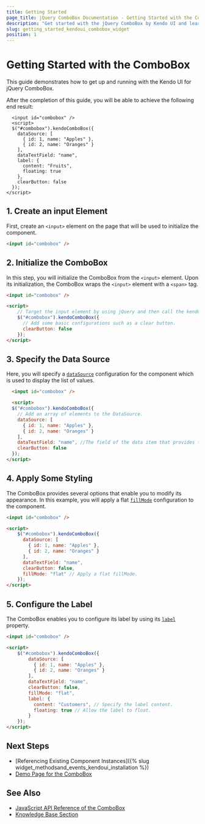 ```yaml
---
title: Getting Started
page_title: jQuery ComboBox Documentation - Getting Started with the ComboBox
description: "Get started with the jQuery ComboBox by Kendo UI and learn how to create, initialize, and enable the component."
slug: getting_started_kendoui_combobox_widget
position: 1
---
```


# Getting Started with the ComboBox

This guide demonstrates how to get up and running with the Kendo UI for jQuery ComboBox.

After the completion of this guide, you will be able to achieve the following end result:

```dojo
  <input id="combobox" />
  <script>
  $("#combobox").kendoComboBox({
    dataSource: [
      { id: 1, name: "Apples" },
      { id: 2, name: "Oranges" }
    ],
    dataTextField: "name",
    label: { 
      content: "Fruits",
      floating: true 
    },
    clearButton: false
  });
</script>
```

## 1. Create an input Element

First, create an `<input>` element on the page that will be used to initialize the component.

```html
<input id="combobox" />
```

## 2. Initialize the ComboBox 

In this step, you will initialize the ComboBox from the `<input>` element. Upon its initialization, the ComboBox wraps the `<input>` element with a `<span>` tag.

```html
<input id="combobox" />

<script>
    // Target the input element by using jQuery and then call the kendoComboBox() method.
    $("#combobox").kendoComboBox({
      // Add some basic configurations such as a clear button.
      clearButton: false
    });
</script>
```

## 3. Specify the Data Source

Here, you will specify a [`dataSource`](/api/javascript/ui/combobox/configuration/datasource) configuration for the component which is used to display the list of values.

```html
  <input id="combobox" />

  <script>
  $("#combobox").kendoComboBox({
    // Add an array of elements to the DataSource.
    dataSource: [
      { id: 1, name: "Apples" },
      { id: 2, name: "Oranges" }
    ],
    dataTextField: "name", //The field of the data item that provides the text content of the list items.
    clearButton: false
  });
</script>
```

## 4. Apply Some Styling

The ComboBox provides several options that enable you to modify its appearance. In this example, you will apply a flat [`fillMode`](/api/javascript/ui/combobox/configuration/fillmode) configuration to the component.

```html
<input id="combobox" />

<script>
    $("#combobox").kendoComboBox({
      dataSource: [
        { id: 1, name: "Apples" },
        { id: 2, name: "Oranges" }
      ],
      dataTextField: "name",
      clearButton: false,
      fillMode: "flat" // Apply a flat fillMode.
    });
</script>
```

## 5. Configure the Label 

The ComboBox enables you to configure its label by using its [`label`](/api/javascript/ui/combobox/configuration/label) property.

```html
<input id="combobox" />

<script>
    $("#combobox").kendoComboBox({
        dataSource: [
          { id: 1, name: "Apples" },
          { id: 2, name: "Oranges" }
        ],
        dataTextField: "name",
        clearButton: false,
        fillMode: "flat",
        label: { 
          content: "Customers", // Specify the label content.
          floating: true // Allow the label to float.
        }
    });
</script>
```

## Next Steps 

* [Referencing Existing Component Instances]({% slug widget_methodsand_events_kendoui_installation %}) 
* [Demo Page for the ComboBox](https://demos.telerik.com/kendo-ui/combobox/index)

## See Also 

* [JavaScript API Reference of the ComboBox](/api/javascript/ui/combobox)
* [Knowledge Base Section](/knowledge-base)

<script>
  window.onload = function() {
    document.getElementsByClassName("btn-run")[0].click();
  }
</script>
